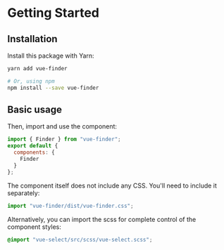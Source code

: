 # Getting Started

## Installation

Install this package with Yarn:

```sh
yarn add vue-finder

# Or, using npm
npm install --save vue-finder
```

## Basic usage

Then, import and use the component:

```js
import { Finder } from "vue-finder";
export default {
  components: {
    Finder
  }
};
```

The component itself does not include any CSS. You'll need to include it separately:

```js
import "vue-finder/dist/vue-finder.css";
```

Alternatively, you can import the scss for complete control of the component styles:

```scss
@import "vue-select/src/scss/vue-select.scss";
```
